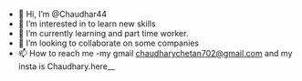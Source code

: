 - 👋 Hi, I’m @Chaudhar44
- 👀 I’m interested in to learn new skills
- 🌱 I’m currently learning and part time worker.
- 💞️ I’m looking to collaborate on some companies
- 📫 How to reach me -my gmail chaudharychetan702@gmail.com and my insta is Chaudhary.here__

<!---
Chaudhar44/Chaudhar44 is a ✨ special ✨ repository because its `README.md` (this file) appears on your GitHub profile.
You can click the Preview link to take a look at your changes.
--->
